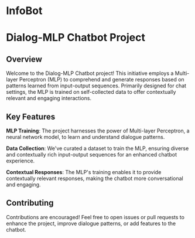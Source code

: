 # InfoBot
# Dialog-MLP Chatbot Project
## Overview
Welcome to the Dialog-MLP Chatbot project! This initiative employs a Multi-layer Perceptron (MLP) to comprehend and generate responses based on patterns learned from input-output sequences. Primarily designed for chat settings, the MLP is trained on self-collected data to offer contextually relevant and engaging interactions.

## Key Features
**MLP Training**: The project harnesses the power of Multi-layer Perceptron, a neural network model, to learn and understand dialogue patterns.

**Data Collection**: We've curated a dataset to train the MLP, ensuring diverse and contextually rich input-output sequences for an enhanced chatbot experience.

**Contextual Responses**: The MLP's training enables it to provide contextually relevant responses, making the chatbot more conversational and engaging.

## Contributing
Contributions are encouraged! Feel free to open issues or pull requests to enhance the project, improve dialogue patterns, or add features to the chatbot.
